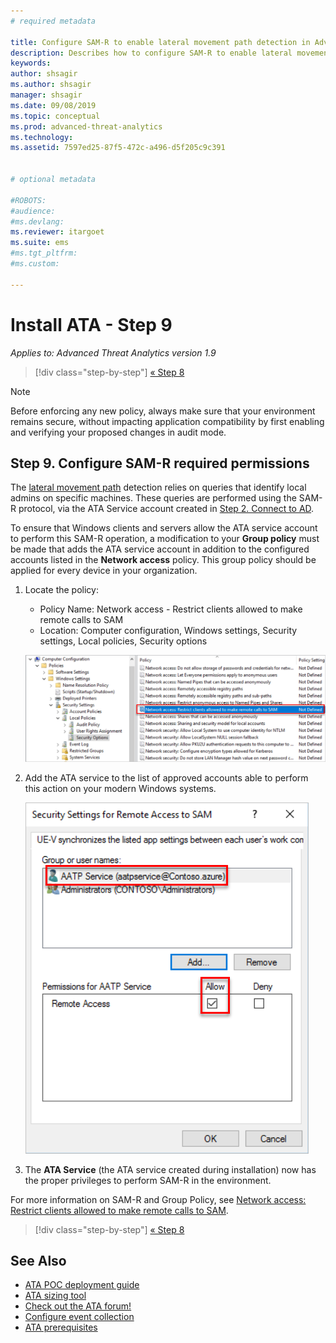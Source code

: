 ```yaml
---
# required metadata

title: Configure SAM-R to enable lateral movement path detection in Advanced Threat Analytics
description: Describes how to configure SAM-R to enable lateral movement path detection in Advanced Threat Analytics (ATA)
keywords:
author: shsagir
ms.author: shsagir
manager: shsagir
ms.date: 09/08/2019
ms.topic: conceptual
ms.prod: advanced-threat-analytics
ms.technology:
ms.assetid: 7597ed25-87f5-472c-a496-d5f205c9c391


# optional metadata

#ROBOTS:
#audience:
#ms.devlang:
ms.reviewer: itargoet
ms.suite: ems
#ms.tgt_pltfrm:
#ms.custom:

---
```


# Install ATA - Step 9

*Applies to: Advanced Threat Analytics version 1.9*

> [!div class="step-by-step"]
> [« Step 8](install-ata-step7.md)

> [!NOTE]
> Before enforcing any new policy, always make sure that your environment remains secure, without impacting application compatibility by first enabling and verifying your proposed changes in audit mode. 

## Step 9. Configure SAM-R required permissions

The [lateral movement path](use-case-lateral-movement-path.md) detection relies on queries that identify local admins on specific machines. These queries are performed using the SAM-R protocol, via the ATA Service account created in [Step 2. Connect to AD](install-ata-step2.md).
 
To ensure that Windows clients and servers allow the ATA service account to perform this SAM-R operation, a modification to your **Group policy** must be made that adds the ATA service account in addition to the configured accounts listed in the **Network access** policy. This group policy should be applied for every device in your organization. 

1. Locate the policy:

   - Policy Name: Network access - Restrict clients allowed to make remote calls to SAM
   - Location: Computer configuration, Windows settings, Security settings, Local policies, Security options
  
    ![Locate the policy](media/samr-policy-location.png)

1. Add the ATA service to the list of approved accounts able to perform this action on your modern Windows systems.
 
    ![Add the service](media/samr-add-service.png)

1. The **ATA Service** (the ATA service created during installation) now has the proper privileges to perform SAM-R in the environment.

 For more information on SAM-R and Group Policy, see [Network access: Restrict clients allowed to make remote calls to SAM](/windows/security/threat-protection/security-policy-settings/network-access-restrict-clients-allowed-to-make-remote-sam-calls).


> [!div class="step-by-step"]
> [« Step 8](install-ata-step7.md)

## See Also
- [ATA POC deployment guide](https://aka.ms/atapoc)
- [ATA sizing tool](https://aka.ms/atasizingtool)
- [Check out the ATA forum!](https://social.technet.microsoft.com/Forums/security/home?forum=mata)
- [Configure event collection](configure-event-collection.md)
- [ATA prerequisites](ata-prerequisites.md)